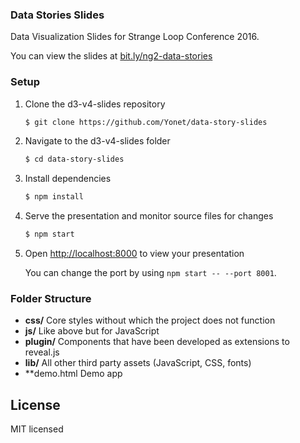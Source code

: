 ### Data Stories Slides

Data Visualization Slides for Strange Loop Conference 2016. 

You can view the slides at [bit.ly/ng2-data-stories](https://yonet.github.io/data-story-slides/)

### Setup

1. Clone the d3-v4-slides repository
   ```sh
   $ git clone https://github.com/Yonet/data-story-slides
   ```

1. Navigate to the d3-v4-slides folder
   ```sh
   $ cd data-story-slides
   ```

1. Install dependencies
   ```sh
   $ npm install
   ```

1. Serve the presentation and monitor source files for changes
   ```sh
   $ npm start
   ```

1. Open <http://localhost:8000> to view your presentation

   You can change the port by using `npm start -- --port 8001`.


### Folder Structure
- **css/** Core styles without which the project does not function
- **js/** Like above but for JavaScript
- **plugin/** Components that have been developed as extensions to reveal.js
- **lib/** All other third party assets (JavaScript, CSS, fonts)
- **demo.html Demo app


## License

MIT licensed
